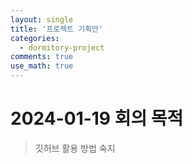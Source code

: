 ```yaml
---
layout: single
title: '프로젝트 기획안'
categories:
  - dormitory-project
comments: true
use_math: true
---
```


# 2024-01-19 회의 목적
> 깃허브 활용 방법 숙지
> 

